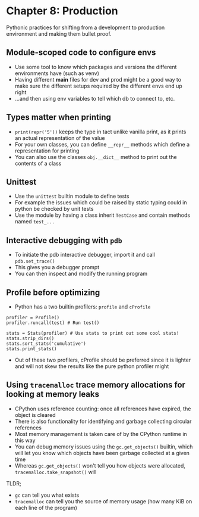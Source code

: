 # Chapter 8: Production

Pythonic practices for shifting from a development to production environment and making them bullet proof.

## Module-scoped code to configure envs
- Use some tool to know which packages and versions the different environments have (such as venv)
- Having different __main__ files for dev and prod might be a good way to make sure the different setups required by the different envs end up right
- ...and then using env variables to tell which db to connect to, etc.

## Types matter when printing
- `print(repr('5'))` keeps the type in tact unlike vanilla print, as it prints an actual representation of the value
- For your own classes, you can define `__repr__` methods which define a representation for printing
- You can also use the classes `obj.__dict__` method to print out the contents of a class

## Unittest
- Use the `unittest` builtin module to define tests
- For example the issues which could be raised by static typing could in python be checked by unit tests
- Use the module by having a class inherit `TestCase` and contain methods named `test_...`

## Interactive debugging with `pdb`
- To initiate the pdb interactive debugger, import it and call `pdb.set_trace()`
- This gives you a debugger prompt
- You can then inspect and modify the running program

## Profile before optimizing
- Python has a two builtin profilers: `profile` and `cProfile`
```
profiler = Profile()
profiler.runcall(test) # Run test()

stats = Stats(profiler) # Use stats to print out some cool stats!
stats.strip_dirs()
stats.sort_stats('cumulative')
stats.print_stats()
```
- Out of these two profilers, cProfile should be preferred since it is lighter and will not skew the results like the pure python profiler might

## Using `tracemalloc` trace memory allocations for looking at memory leaks
- CPython uses reference counting: once all references have expired, the object is cleared
- There is also functionality for identifying and garbage collecting circular references
- Most memory management is taken care of by the CPython runtime in this way
- You can debug memory issues using the `gc.get_objects()` builtin, which will let you know which objects have been garbage collected at a given time
- Whereas `gc.get_objects()` won't tell you how objects were allocated, `tracemalloc.take_snapshot()` will

TLDR; 
- `gc` can tell you what exists
- `tracemalloc` can tell you the source of memory usage (how many KiB on each line of the program)








